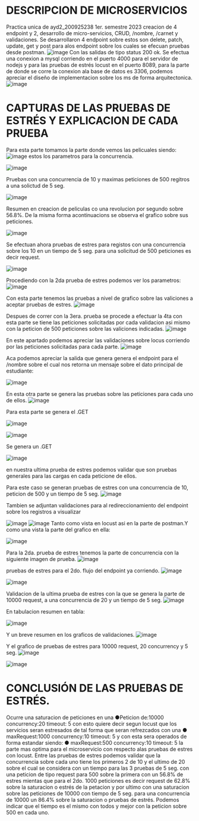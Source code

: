 # DESCRIPCION DE MICROSERVICIOS 
Practica unica de ayd2_200925238 1er. semestre 2023 creacion de 4 endpoint y 2, desarrollo de micro-servicios, CRUD,  /nombre, /carnet y validaciones.
Se desarrollaron 4 endpoint sobre estos son delete, patch, update, get y post para alos endpoint sobre los cuales se efecuan pruebas desde postman.
![image](https://user-images.githubusercontent.com/15185688/236252014-e75ccb3f-50bd-42f4-a024-e08aafd475ad.png)
Con las salidas de tipo status 200 ok. Se efectua una conexion a mysql corriendo en el puerto 4000 para el servidor de nodejs y para las pruebas de estrés locust en el puerto 8089, para la parte de donde se corre la conexion ala base de datos es 3306, podemos apreciar el diseño de implementacion sobre los ms de forma arquitectonica.
![image](https://user-images.githubusercontent.com/15185688/236252364-484b8ce2-77da-44d6-b461-9081f685526d.png)


# CAPTURAS DE LAS PRUEBAS DE ESTRÉS Y EXPLICACION DE CADA PRUEBA
Para esta parte tomamos la parte donde vemos las pelicuales siendo:
![image](https://user-images.githubusercontent.com/15185688/236240121-137f7990-650b-4ea9-bfbc-3361f09d06a7.png)
estos los parametros para la concurrencia.

![image](https://user-images.githubusercontent.com/15185688/236043771-10799258-e0b3-4ad9-be05-dddc6424e5b8.png)

Pruebas con una concurrencia de 10 y maximas peticiones de 500 regitros a una solictud de 5 seg.

![image](https://user-images.githubusercontent.com/15185688/236044541-24031106-847c-4469-936f-d2ff973af5e6.png)

Resumen en creacion de peliculas co una revolucion por segundo sobre 56.8%. De la misma forma
acontinuacions se observa el grafico sobre sus peticiones.

![image](https://user-images.githubusercontent.com/15185688/236045150-4fd14f51-8e0b-4725-a556-dc8d29427224.png)

Se efectuan ahora pruebas de estres para registos con una concurrencia sobre los 10 en un tiempo de 5 seg.
para una solicitud de 500 peticiones es decir request.

![image](https://user-images.githubusercontent.com/15185688/236047658-fe6d988e-f3f6-47de-84c6-88c085ccaf73.png)

Procediendo con la 2da prueba de estres podemos ver los parametros:
![image](https://user-images.githubusercontent.com/15185688/236241188-6f9ea150-37c7-46a0-b6a0-a952ad35359d.png)

Con esta parte tenemos las pruebas a nivel de grafico sobre las valiciones a aceptar pruebas de estres.
![image](https://user-images.githubusercontent.com/15185688/236047904-2de7ae89-996b-476d-8980-ece2859c0d5b.png)


Despues de correr con la 3era. prueba se procede a efectuar la 4ta con esta parte se tiene las peticiones solicitadas
por cada validacion asi mismo con la peticion de 500 peticiones sobre las valiciones indicadas.
![image](https://user-images.githubusercontent.com/15185688/236048522-53237e4b-8a11-456b-b5f1-79cb7ad7ae08.png)


En este apartado podemos apreciar las validaciones sobre locus corriendo por las peticiones solicitadas para cada parte.
![image](https://user-images.githubusercontent.com/15185688/236048718-62cc9051-45b0-44a0-88d0-3838573f228f.png)

Aca podemos apreciar la salida que genera genera el endpoint para el /nombre sobre el cual nos retorna un mensaje sobre el dato
principal de estudiante:

![image](https://user-images.githubusercontent.com/15185688/236049327-712db7dd-55e8-4efa-aedc-5155dd14fb86.png)

En esta otra parte se genera las pruebas sobre las peticiones para cada uno de ellos.
![image](https://user-images.githubusercontent.com/15185688/236049600-9171fd55-2587-4f28-8c59-bdc242e57cbe.png)



Para esta parte se genera el .GET 

![image](https://user-images.githubusercontent.com/15185688/236050469-a468674a-093b-4b0e-a931-9e590aea8f65.png)


![image](https://user-images.githubusercontent.com/15185688/236050658-6a2c5c6f-89c4-47cb-b3e0-20d3c70dce57.png)

Se genera un .GET 

![image](https://user-images.githubusercontent.com/15185688/236050950-ee3b79d3-12d8-420b-a2d5-87053928d16e.png)

en nuestra ultima prueba de estres podemos validar que son pruebas generales para las cargas en cada peticione de ellos.

Para este caso se generan pruebas de estres con una concurrencia de 10, peticion de 500 y un tiempo de 5 seg.
![image](https://user-images.githubusercontent.com/15185688/236051644-66ed67ad-faa6-47f7-b461-946bd5046c18.png)


Tambien se adjuntan validaciones para al redireccionamiento del endpoint sobre los registros a visualizar

![image](https://user-images.githubusercontent.com/15185688/236051910-5b228210-18c7-4bf9-8523-efb551f76196.png)
![image](https://user-images.githubusercontent.com/15185688/236051943-55548127-d6e0-489b-a226-0928e0c04d42.png)
Tanto como vista en locust asi en la parte de postman.Y como una vista la parte del grafico en ella:

![image](https://user-images.githubusercontent.com/15185688/236052264-a6920168-b3cb-4438-9374-21b020e9e891.png)

Para la 2da. prueba de estres tenemos la parte de concurrencia con la siguiente imagen de prueba.
![image](https://user-images.githubusercontent.com/15185688/236052683-6f25f419-a792-4863-a900-2238c986d93d.png)


pruebas de estres para el 2do. flujo del endpoint ya corriendo.
![image](https://user-images.githubusercontent.com/15185688/236053147-9ab26aa5-0853-484d-a39d-11752a504577.png)

![image](https://user-images.githubusercontent.com/15185688/236053261-356fac97-9060-4c02-b90b-c618a79a812c.png)

Validacion de la ultima prueba de estres con la que se genera la parte de 10000 request, a una concurrencia de 20 y un tiempo de 5 seg.
![image](https://user-images.githubusercontent.com/15185688/236053824-978a4955-5805-4e84-b692-027ce9bbe961.png)


En tabulacion resumen en tabla:

![image](https://user-images.githubusercontent.com/15185688/236054313-3193a3e9-f4f2-4892-8c9e-df961345f0a7.png)



Y un breve resumen en los graficos de validaciones.
![image](https://user-images.githubusercontent.com/15185688/236054348-58adc6d2-0756-4e71-b5fc-945d2df93e7f.png)


Y el grafico de pruebas de estres para 10000 request, 20 concurrency y 5 seg. 
![image](https://user-images.githubusercontent.com/15185688/236054500-05c6fe01-c82e-4e19-897b-a322568e9563.png)

![image](https://user-images.githubusercontent.com/15185688/236054606-a5623d05-aa9f-46f8-a302-76a226019c6c.png)

# CONCLUSIÓN DE LAS PRUEBAS DE ESTRÉS.
  Ocurre una saturacion de peticiones en una ●Peticion de:10000 concurrency:20 timeout: 5 con esto quiere decir segun locust que los servicios seran estresados de tal forma que seran refrezcados con una ● maxRequest:1000 concurrency:10 timeout: 5 y con esta sera operados de forma estandar siendo:
● maxRequest:500 concurrency:10 timeout: 5 la parte mas optima para el microservicio con respecto alas pruebas de estres con locust. Entre las pruebas de estres podemos validar que la concurrencia sobre cada uno tiene los primeros 2 de 10 y el ultimo de 20 sobre el cual se considera con un tiempo para las 3 pruebas de 5 seg. con una peticion de tipo request para 500 sobre la primera con un 56.8% de estres mientas que para el 2do. 1000 peticiones es decir request de 62.8% sobre la saturacion o estrés de la petacion y por ultimo con una saturacion sobre las peticiones de 10000 con tiempo de 5 seg. para una concurrencia de 10000 un 86.4% sobre la saturacion o pruebas de estrés. Podemos indicar que el tiempo es el mismo con todos y mejor con la peticion sobre 500 en cada uno.


